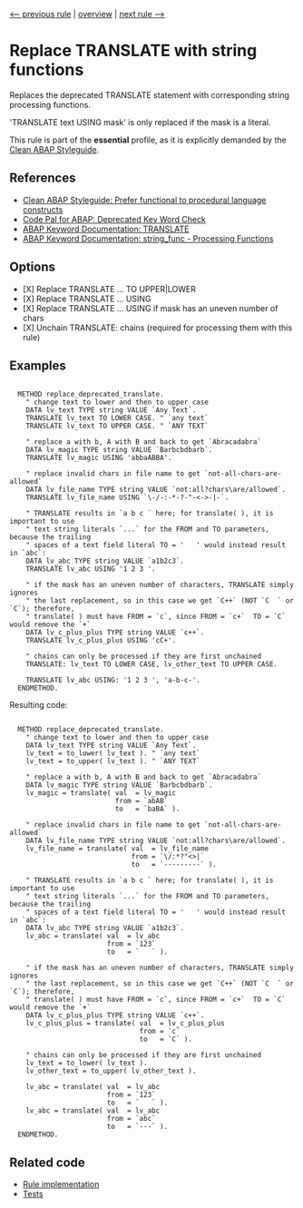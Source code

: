 [<-- previous rule](MoveToRule.md) | [overview](../rules.md) | [next rule -->](CondenseRule.md)

# Replace TRANSLATE with string functions

Replaces the deprecated TRANSLATE statement with corresponding string processing functions.

'TRANSLATE text USING mask' is only replaced if the mask is a literal.

This rule is part of the **essential** profile, as it is explicitly demanded by the [Clean ABAP Styleguide](https://github.com/SAP/styleguides/blob/main/clean-abap/CleanABAP.md).

## References

* [Clean ABAP Styleguide: Prefer functional to procedural language constructs](https://github.com/SAP/styleguides/blob/main/clean-abap/CleanABAP.md#prefer-functional-to-procedural-language-constructs)
* [Code Pal for ABAP: Deprecated Key Word Check](https://github.com/SAP/code-pal-for-abap/blob/master/docs/checks/deprecated-key-word.md)
* [ABAP Keyword Documentation: TRANSLATE](https://help.sap.com/doc/abapdocu_latest_index_htm/latest/en-US/index.htm?file=abaptranslate.htm)
* [ABAP Keyword Documentation: string\_func - Processing Functions](https://help.sap.com/doc/abapdocu_latest_index_htm/latest/en-US/index.htm?file=abenprocess_functions.htm)

## Options

* \[X\] Replace TRANSLATE ... TO UPPER|LOWER
* \[X\] Replace TRANSLATE ... USING
* \[X\] Replace TRANSLATE ... USING if mask has an uneven number of chars
* \[X\] Unchain TRANSLATE: chains \(required for processing them with this rule\)

## Examples


```ABAP

  METHOD replace_deprecated_translate.
    " change text to lower and then to upper case
    DATA lv_text TYPE string VALUE `Any Text`.
    TRANSLATE lv_text TO LOWER CASE. " `any text`
    TRANSLATE lv_text TO UPPER CASE. " `ANY TEXT`

    " replace a with b, A with B and back to get `Abracadabra`
    DATA lv_magic TYPE string VALUE `Barbcbdbarb`.
    TRANSLATE lv_magic USING 'abbaABBA'.

    " replace invalid chars in file name to get `not-all-chars-are-allowed`
    DATA lv_file_name TYPE string VALUE `not:all?chars\are/allowed`.
    TRANSLATE lv_file_name USING `\-/-:-*-?-"-<->-|-`.

    " TRANSLATE results in `a b c ` here; for translate( ), it is important to use
    " text string literals `...` for the FROM and TO parameters, because the trailing
    " spaces of a text field literal TO = '   ' would instead result in `abc`:
    DATA lv_abc TYPE string VALUE `a1b2c3`.
    TRANSLATE lv_abc USING '1 2 3 '.

    " if the mask has an uneven number of characters, TRANSLATE simply ignores
    " the last replacement, so in this case we get `C++` (NOT `C  ` or `C`); therefore,
    " translate( ) must have FROM = `c`, since FROM = `c+`  TO = `C` would remove the `+`
    DATA lv_c_plus_plus TYPE string VALUE `c++`.
    TRANSLATE lv_c_plus_plus USING 'cC+'.

    " chains can only be processed if they are first unchained
    TRANSLATE: lv_text TO LOWER CASE, lv_other_text TO UPPER CASE.

    TRANSLATE lv_abc USING: '1 2 3 ', 'a-b-c-'.
  ENDMETHOD.
```

Resulting code:

```ABAP

  METHOD replace_deprecated_translate.
    " change text to lower and then to upper case
    DATA lv_text TYPE string VALUE `Any Text`.
    lv_text = to_lower( lv_text ). " `any text`
    lv_text = to_upper( lv_text ). " `ANY TEXT`

    " replace a with b, A with B and back to get `Abracadabra`
    DATA lv_magic TYPE string VALUE `Barbcbdbarb`.
    lv_magic = translate( val  = lv_magic
                          from = `abAB`
                          to   = `baBA` ).

    " replace invalid chars in file name to get `not-all-chars-are-allowed`
    DATA lv_file_name TYPE string VALUE `not:all?chars\are/allowed`.
    lv_file_name = translate( val  = lv_file_name
                              from = `\/:*?"<>|`
                              to   = `---------` ).

    " TRANSLATE results in `a b c ` here; for translate( ), it is important to use
    " text string literals `...` for the FROM and TO parameters, because the trailing
    " spaces of a text field literal TO = '   ' would instead result in `abc`:
    DATA lv_abc TYPE string VALUE `a1b2c3`.
    lv_abc = translate( val  = lv_abc
                        from = `123`
                        to   = `   ` ).

    " if the mask has an uneven number of characters, TRANSLATE simply ignores
    " the last replacement, so in this case we get `C++` (NOT `C  ` or `C`); therefore,
    " translate( ) must have FROM = `c`, since FROM = `c+`  TO = `C` would remove the `+`
    DATA lv_c_plus_plus TYPE string VALUE `c++`.
    lv_c_plus_plus = translate( val  = lv_c_plus_plus
                                from = `c`
                                to   = `C` ).

    " chains can only be processed if they are first unchained
    lv_text = to_lower( lv_text ).
    lv_other_text = to_upper( lv_other_text ).

    lv_abc = translate( val  = lv_abc
                        from = `123`
                        to   = `   ` ).
    lv_abc = translate( val  = lv_abc
                        from = `abc`
                        to   = `---` ).
  ENDMETHOD.
```

## Related code

* [Rule implementation](../../com.sap.adt.abapcleaner/src/com/sap/adt/abapcleaner/rules/commands/TranslateRule.java)
* [Tests](../../test/com.sap.adt.abapcleaner.test/src/com/sap/adt/abapcleaner/rules/commands/TranslateTest.java)


